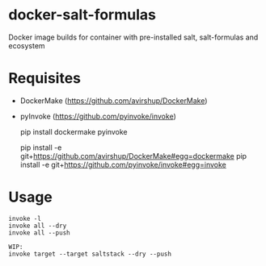 # docker-salt-formulas
Docker image builds for container with pre-installed salt, salt-formulas and ecosystem

# Requisites

* DockerMake (https://github.com/avirshup/DockerMake)
* pyInvoke (https://github.com/pyinvoke/invoke)

    pip install dockermake pyinvoke

    pip install -e git+https://github.com/avirshup/DockerMake#egg=dockermake
    pip install -e git+https://github.com/pyinvoke/invoke#egg=invoke

# Usage

    invoke -l
    invoke all --dry
    invoke all --push
 
    WIP:
    invoke target --target saltstack --dry --push


